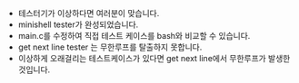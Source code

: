 + 테스터기가 이상하다면 여러분이 맞습니다.
+ minishell tester가 완성되었습니다.
+ main.c를 수정하여 직접 테스트 케이스를 bash와 비교할 수 있습니다.
+ get next line  tester 는 무한루프를 탈출하지 못합니다.
+ 이상하게 오래걸리는 테스트케이스가 있다면 get next line에서 무한루프가 발생한 것입니다.
